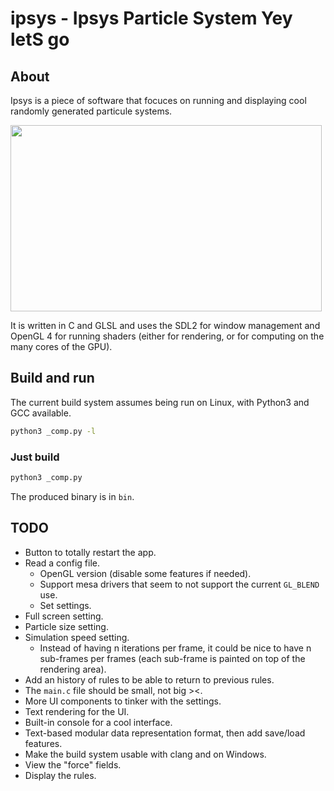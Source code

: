 
# ipsys - Ipsys Particle System Yey letS go

## About

Ipsys is a piece of software that focuces on running and displaying cool
randomly generated particule systems.

<img src="pics/001.gif" width="498" height="298" />

It is written in C and GLSL and uses the SDL2 for window management
and OpenGL 4 for running shaders (either for rendering, or for computing
on the many cores of the GPU).

## Build and run

The current build system assumes being run on Linux, with Python3 and GCC
available.

```sh
python3 _comp.py -l
```

### Just build

```sh
python3 _comp.py
```

The produced binary is in `bin`.

## TODO

- Button to totally restart the app.
- Read a config file.
  - OpenGL version (disable some features if needed).
  - Support mesa drivers that seem to not support the current `GL_BLEND` use.
  - Set settings.
- Full screen setting.
- Particle size setting.
- Simulation speed setting.
  - Instead of having n iterations per frame, it could be nice to have n sub-frames per frames (each sub-frame is painted on top of the rendering area).
- Add an history of rules to be able to return to previous rules.
- The `main.c` file should be small, not big ><.
- More UI components to tinker with the settings.
- Text rendering for the UI.
- Built-in console for a cool interface.
- Text-based modular data representation format, then add save/load features.
- Make the build system usable with clang and on Windows.
- View the "force" fields.
- Display the rules.
